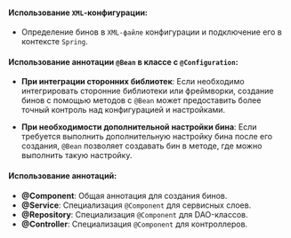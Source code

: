 #### Использование `XML`-конфигурации:
- Определение бинов в `XML-файле` конфигурации и подключение его в контексте `Spring`.

#### Использование аннотации `@Bean` в классе с `@Configuration`:

- **При интеграции сторонних библиотек**: Если необходимо интегрировать сторонние библиотеки или фреймворки, создание бинов с помощью методов с `@Bean` может предоставить более точный контроль над конфигурацией и настройками.

- **При необходимости дополнительной настройки бина**: Если требуется выполнить дополнительную настройку бина после его создания, `@Bean` позволяет создавать бин в методе, где можно выполнить такую настройку.

#### Использование аннотаций:

- **@Component**: Общая аннотация для создания бинов.
- **@Service**: Специализация `@Component` для сервисных слоев.
- **@Repository**: Специализация `@Component` для DAO-классов.
-  **@Controller**: Специализация `@Component` для контроллеров.